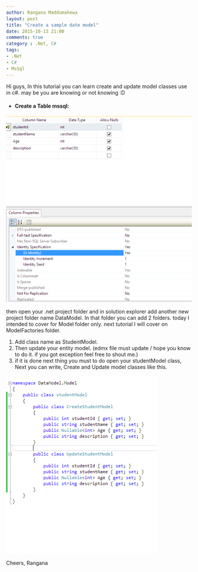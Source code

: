 ```yaml
---
author: Rangana Maddumahewa
layout: post
title: "Create a sample date model"
date: 2015-10-13 21:00
comments: true
category : .Net, C#
tags:
- .Net
- C#
- MsSql
---
```


Hi guys, 
	In this tutorial you can learn create and update model classes use in c#.
	may be you are knowing or not knowing :D 

- #### Create a Table mssql: 

[![Create Student Table](https://github.com/rbasehewa/rbasehewa.github.io/blob/master/images/sqltable%20(1).png)](#features)


then open your .net project folder and in solution explorer add another new project folder name DataModel. In that folder you can add 2 folders.
today I intended to cover for Model folder only. next tutorial I will cover on ModelFactories folder.

1. Add class name as StudentModel.
2. Then update your entity model. (edmx file must update / hope you know to do it. if you got exception feel free to shout me.)
3. if it is done next thing you must to do open your studentModel class, Next you can write, Create and Update model classes like this.

[![Create Student Table](https://github.com/rbasehewa/rbasehewa.github.io/blob/master/images/sqltable%20(3).png)](#features)




Cheers,
Rangana
